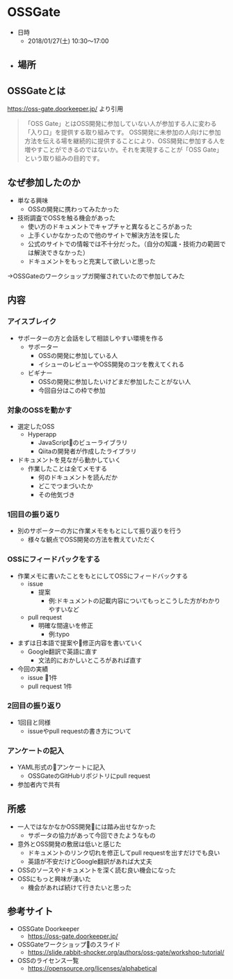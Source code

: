 # OSSGate

- 日時
    - 2018/01/27(土) 10:30〜17:00
- 場所
    - 

## OSSGateとは

https://oss-gate.doorkeeper.jp/ より引用

>「OSS Gate」とはOSS開発に参加していない人が参加する人に変わる「入り口」を提供する取り組みです。
> OSS開発に未参加の人向けに参加方法を伝える場を継続的に提供することにより、OSS開発に参加する人を増やすことができるのではないか。それを実現することが「OSS Gate」という取り組みの目的です。

## なぜ参加したのか

- 単なる興味
    - OSSの開発に携わってみたかった
- 技術調査でOSSを触る機会があった
    - 使い方のドキュメントでキャプチャと異なるところがあった
    - 上手くいかなかったので他のサイトで解決方法を探した
    - 公式のサイトでの情報では不十分だった。（自分の知識・技術力の範囲では解決できなかった）
    - ドキュメントをもっと充実して欲しいと思った

→OSSGateのワークショップガ開催されていたので参加してみた

## 内容

### アイスブレイク

- サポーターの方と会話をして相談しやすい環境を作る
    - サポーター
        - OSSの開発に参加している人
        - イシューのレビューやOSS開発のコツを教えてくれる
    - ビギナー
        - OSSの開発に参加したいけどまだ参加したことがない人
        - 今回自分はこの枠で参加

### 対象のOSSを動かす

- 選定したOSS
    - Hyperapp
        - JavaScriptのビューライブラリ
        - Qiitaの開発者が作成したライブラリ
- ドキュメントを見ながら動かしていく
    - 作業したことは全てメモする
        - 何のドキュメントを読んだか
        - どこでつまづいたか
        - その他気づき

### 1回目の振り返り

- 別のサポーターの方に作業メモをもとにして振り返りを行う
    - 様々な観点でOSS開発の方法を教えていただく

### OSSにフィードバックをする

- 作業メモに書いたことをもとにしてOSSにフィードバックする
    - issue
        - 提案
            - 例:ドキュメントの記載内容についてもっとこうした方がわかりやすいなど
    - pull request
        - 明確な間違いを修正
            - 例:typo
- まずは日本語で提案や修正内容を書いていく
    - Google翻訳で英語に直す
        - 文法的におかしいところがあれば直す
- 今回の実績
    - issue 1件
    - pull request 1件

### 2回目の振り返り

- 1回目と同様
    - issueやpull requestの書き方について

### アンケートの記入

- YAML形式のアンケートに記入
    - OSSGateのGitHubリポジトリにpull request
- 参加者内で共有

## 所感

- 一人ではなかなかOSS開発には踏み出せなかった
    - サポータの協力があって今回できたようなもの
- 意外とOSS開発の敷居は低いと感じた
    - ドキュメントのリンク切れを修正してpull requestを出すだけでも良い
    - 英語が不安だけどGoogle翻訳があれば大丈夫
- OSSのソースやドキュメントを深く読む良い機会になった
- OSSにもっと興味が湧いた
    - 機会があれば続けて行きたいと思った

## 参考サイト

- OSSGate Doorkeeper
    - https://oss-gate.doorkeeper.jp/
- OSSGateワークショップのスライド
    - https://slide.rabbit-shocker.org/authors/oss-gate/workshop-tutorial/
- OSSのライセンス一覧
    - https://opensource.org/licenses/alphabetical
